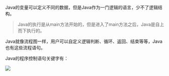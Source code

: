 Java的变量可以定义不同的数据，但是Java作为一门逻辑的语言，少不了逻辑结构。

> Java的执行是从main方法开始的，但是进入了main方法之后，Java是自上而下执行的。

Java就像流程图一样，用户可以自定义逻辑判断、循环、返回、结束等等，Java也有这些流程语句。

Java的程序控制语句关键字有：

![](https://blog-1253198264.cos.ap-guangzhou.myqcloud.com/image-20210108111838227.png)



